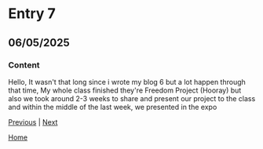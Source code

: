 # Entry 7
## 06/05/2025
### Content
Hello, It wasn't that long since i wrote my blog 6 but a lot happen through that time, My whole class finished they're Freedom Project (Hooray) but also we took around 2-3 weeks to share and present our project to the class and within the middle of the last week, we presented in the expo 

[Previous](entry06.md) | [Next](entry08.md)

[Home](../README.md)
